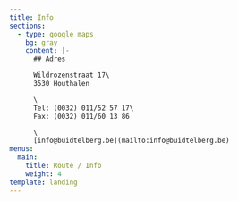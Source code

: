 ```yaml
---
title: Info
sections:
  - type: google_maps
    bg: gray
    content: |-
      ## Adres

      Wildrozenstraat 17\
      3530 Houthalen

      \
      Tel: (0032) 011/52 57 17\
      Fax: (0032) 011/60 13 86

      \
      [info@buidtelberg.be](mailto:info@buidtelberg.be)
menus:
  main:
    title: Route / Info
    weight: 4
template: landing
---
```

